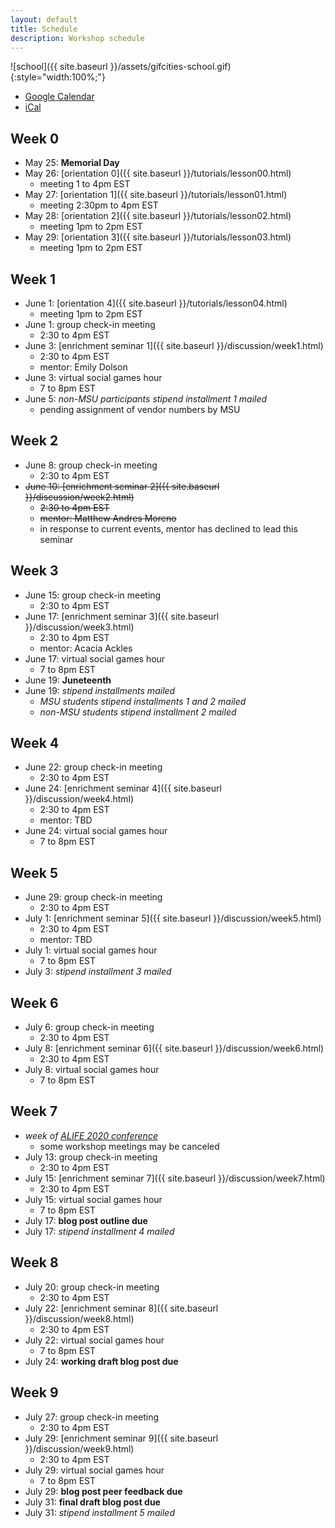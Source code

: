 ```yaml
---
layout: default
title: Schedule
description: Workshop schedule
---
```


![school]({{ site.baseurl }}/assets/gifcities-school.gif){:style="width:100%;"}

* [Google Calendar](https://calendar.google.com/calendar?cid=MXQya3M1NjlndWc5MjFtZjZrc3BkYTY4aDBAZ3JvdXAuY2FsZW5kYXIuZ29vZ2xlLmNvbQ)
* [iCal](https://calendar.google.com/calendar/ical/1t2ks569gug921mf6kspda68h0%40group.calendar.google.com/public/basic.ics)

## Week 0
* May 25: **Memorial Day**
* May 26: [orientation 0]({{ site.baseurl }}/tutorials/lesson00.html)
  * meeting 1 to 4pm EST
* May 27: [orientation 1]({{ site.baseurl }}/tutorials/lesson01.html)
  * meeting 2:30pm to 4pm EST
* May 28: [orientation 2]({{ site.baseurl }}/tutorials/lesson02.html)
  * meeting 1pm to 2pm EST
* May 29: [orientation 3]({{ site.baseurl }}/tutorials/lesson03.html)
  * meeting 1pm to 2pm EST

## Week 1
* June 1: [orientation 4]({{ site.baseurl }}/tutorials/lesson04.html)
  * meeting 1pm to 2pm EST
* June 1: group check-in meeting
  * 2:30 to 4pm EST
* June 3: [enrichment seminar 1]({{ site.baseurl }}/discussion/week1.html)
  * 2:30 to 4pm EST
  * mentor: Emily Dolson
* June 3: virtual social games hour
  * 7 to 8pm EST
* June 5: *non-MSU participants stipend installment 1 mailed*
  * pending assignment of vendor numbers by MSU

## Week 2
* June 8: group check-in meeting
  * 2:30 to 4pm EST
* ~~June 10: [enrichment seminar 2]({{ site.baseurl }}/discussion/week2.html)~~
  * ~~2:30 to 4pm EST~~
  * ~~mentor: Matthew Andres Moreno~~
  * in response to current events, mentor has declined to lead this seminar

## Week 3
* June 15: group check-in meeting
  * 2:30 to 4pm EST
* June 17: [enrichment seminar 3]({{ site.baseurl }}/discussion/week3.html)
  * 2:30 to 4pm EST
  * mentor: Acacia Ackles
* June 17: virtual social games hour
  * 7 to 8pm EST
* June 19: **Juneteenth**
* June 19: *stipend installments mailed*
  * *MSU students stipend installments 1 and 2 mailed*
  * *non-MSU students stipend installment 2 mailed*


## Week 4
* June 22: group check-in meeting
  * 2:30 to 4pm EST
* June 24: [enrichment seminar 4]({{ site.baseurl }}/discussion/week4.html)
  * 2:30 to 4pm EST
  * mentor: TBD
* June 24: virtual social games hour
  * 7 to 8pm EST

## Week 5
* June 29: group check-in meeting
  * 2:30 to 4pm EST
* July 1: [enrichment seminar 5]({{ site.baseurl }}/discussion/week5.html)
  * 2:30 to 4pm EST
  * mentor: TBD
* July 1: virtual social games hour
  * 7 to 8pm EST
* July 3: *stipend installment 3 mailed*

## Week 6
* July 6: group check-in meeting
  * 2:30 to 4pm EST
* July 8: [enrichment seminar 6]({{ site.baseurl }}/discussion/week6.html)
  * 2:30 to 4pm EST
* July 8: virtual social games hour
  * 7 to 8pm EST

## Week 7
* *week of [ALIFE 2020 conference](http://2020.alife.org/)*
  * some workshop meetings may be canceled
* July 13: group check-in meeting
  * 2:30 to 4pm EST
* July 15: [enrichment seminar 7]({{ site.baseurl }}/discussion/week7.html)
  * 2:30 to 4pm EST
* July 15: virtual social games hour
  * 7 to 8pm EST
* July 17: **blog post outline due**
* July 17: *stipend installment 4 mailed*

## Week 8
* July 20: group check-in meeting
  * 2:30 to 4pm EST
* July 22: [enrichment seminar 8]({{ site.baseurl }}/discussion/week8.html)
  * 2:30 to 4pm EST
* July 22: virtual social games hour
  * 7 to 8pm EST
* July 24: **working draft blog post due**

## Week 9
* July 27: group check-in meeting
  * 2:30 to 4pm EST
* July 29: [enrichment seminar 9]({{ site.baseurl }}/discussion/week9.html)
  * 2:30 to 4pm EST
* July 29: virtual social games hour
  * 7 to 8pm EST
* July 29: **blog post peer feedback due**
* July 31: **final draft blog post due**
* July 31: *stipend installment 5 mailed*
